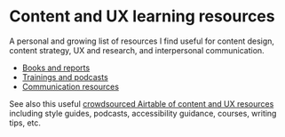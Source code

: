 # Content and UX learning resources

A personal and growing list of resources I find useful for content design, content strategy, UX and research, and interpersonal communication.

- [Books and reports](https://github.com/meowius/learning/blob/main/books.md)
- [Trainings and podcasts](https://github.com/meowius/learning/blob/main/training.md)
- [Communication resources](https://github.com/meowius/learning/blob/main/communication.md)

See also this useful [crowdsourced Airtable of content and UX resources](https://airtable.com/shrTmPMOH5e6zU3mD/tblzFbGo4oPNxcOWG) including style guides, podcasts, accessibility guidance, courses, writing tips, etc.
